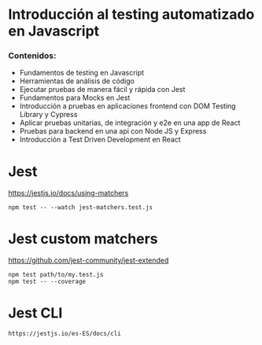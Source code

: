 # Introducción al testing automatizado en Javascript

### Contenidos:

- Fundamentos de testing en Javascript
- Herramientas de análisis de código
- Ejecutar pruebas de manera fácil y rápida con Jest
- Fundamentos para Mocks en Jest
- Introducción a pruebas en aplicaciones frontend con DOM Testing Library y Cypress
- Aplicar pruebas unitarias, de integración y e2e en una app de React
- Pruebas para backend en una api con Node JS y Express
- Introducción a Test Driven Development en React

# Jest

https://jestjs.io/docs/using-matchers

```
npm test -- --watch jest-matchers.test.js
```

# Jest custom matchers

https://github.com/jest-community/jest-extended

```
npm test path/to/my.test.js
npm test -- --coverage
```

# Jest CLI

```
https://jestjs.io/es-ES/docs/cli
```


